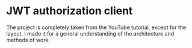 # JWT authorization client
The project is completely taken from the YouTube tutorial, except for the layout. I made it for a general understanding of the architecture and methods of work.
